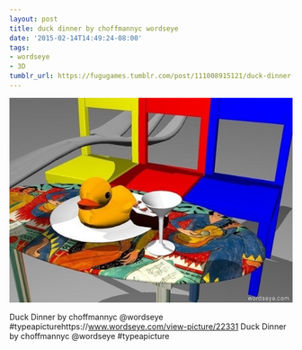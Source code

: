 ```yaml
---
layout: post
title: duck dinner by choffmannyc wordseye
date: '2015-02-14T14:49:24-08:00'
tags:
- wordseye
- 3D
tumblr_url: https://fugugames.tumblr.com/post/111008915121/duck-dinner-by-choffmannyc-wordseye
---
```

 ![](/tumblr_files/tumblr_njs1qcce1a1tgne1po1_640.jpg)  

Duck Dinner by choffmannyc @wordseye #typeapicturehttps://www.wordseye.com/view-picture/22331 Duck Dinner by choffmannyc @wordseye #typeapicture

